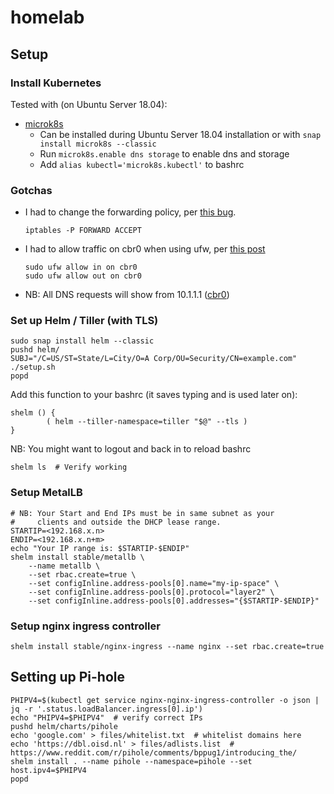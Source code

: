 # homelab

## Setup

### Install Kubernetes

Tested with (on Ubuntu Server 18.04):

- [microk8s](https://microk8s.io/)
    - Can be installed during Ubuntu Server 18.04 installation or with `snap install microk8s --classic`
    - Run `microk8s.enable dns storage` to enable dns and storage
    - Add `alias kubectl='microk8s.kubectl'` to bashrc

### Gotchas

  - I had to change the forwarding policy, per [this bug](https://github.com/ubuntu/microk8s/issues/75).

        iptables -P FORWARD ACCEPT

  - I had to allow traffic on cbr0 when using ufw, per [this post](https://stackoverflow.com/questions/53935094/how-to-make-helm-work-on-local-single-instance-kubernetes)

        sudo ufw allow in on cbr0
        sudo ufw allow out on cbr0

  - NB: All DNS requests will show from 10.1.1.1 ([cbr0](https://github.com/ubuntu/microk8s#my-dns-and-dashboard-pods-are-crashlooping))

### Set up Helm / Tiller (with TLS)

    sudo snap install helm --classic
    pushd helm/
    SUBJ="/C=US/ST=State/L=City/O=A Corp/OU=Security/CN=example.com" ./setup.sh
    popd

Add this function to your bashrc (it saves typing and is used later on):

    shelm () {
            ( helm --tiller-namespace=tiller "$@" --tls )
    }

NB: You might want to logout and back in to reload bashrc

    shelm ls  # Verify working

### Setup MetalLB

    # NB: Your Start and End IPs must be in same subnet as your
    #     clients and outside the DHCP lease range.
    STARTIP=<192.168.x.n>
    ENDIP=<192.168.x.n+m>
    echo "Your IP range is: $STARTIP-$ENDIP"
    shelm install stable/metallb \
        --name metallb \
        --set rbac.create=true \
        --set configInline.address-pools[0].name="my-ip-space" \
        --set configInline.address-pools[0].protocol="layer2" \
        --set configInline.address-pools[0].addresses="{$STARTIP-$ENDIP}"

### Setup nginx ingress controller

    shelm install stable/nginx-ingress --name nginx --set rbac.create=true

## Setting up Pi-hole

    PHIPV4=$(kubectl get service nginx-nginx-ingress-controller -o json | jq -r '.status.loadBalancer.ingress[0].ip')
    echo "PHIPV4=$PHIPV4"  # verify correct IPs
    pushd helm/charts/pihole
    echo 'google.com' > files/whitelist.txt  # whitelist domains here
    echo 'https://dbl.oisd.nl' > files/adlists.list  # https://www.reddit.com/r/pihole/comments/bppug1/introducing_the/
    shelm install . --name pihole --namespace=pihole --set host.ipv4=$PHIPV4
    popd

